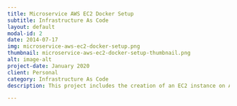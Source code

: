 ```yaml
---
title: Microservice AWS EC2 Docker Setup
subtitle: Infrastructure As Code
layout: default
modal-id: 2
date: 2014-07-17
img: microservice-aws-ec2-docker-setup.png
thumbnail: microservice-aws-ec2-docker-setup-thumbnail.png
alt: image-alt
project-date: January 2020
client: Personal
category: Infrastructure As Code
description: This project includes the creation of an EC2 instance on AWS where the infrastructure provisioning is modelled using Terraform configuration scripts and is stored in a VCS which demonstrates the philosophy of implementing Infrastructure as Code (IAC).

---
```

